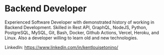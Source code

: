 # Backend Developer
Experienced Software Developer with demonstrated history of working in Backend Development. Skilled in Rest API, GraphQL, NodeJS, Python, PostgreSQL, MySQL, Git, Bash, Docker, Github Actions, Vercel, Heroku, and Linux. Also a developer willing to learn old and new technologies.

LinkedIn: https://www.linkedin.com/in/kentlouisetonino/
